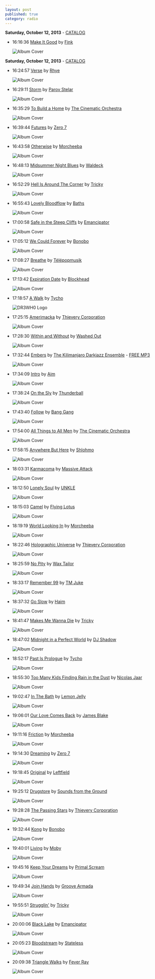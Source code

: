 ```yaml
---
layout: post
published: true
category: radio
---
```


**Saturday, October 12, 2013** - [CATALOG](/2013/10/12/downtempo-radio-catalog)

*   16:16:36  [Make It Good](http://goo.gl/31hgB9) by [Fink](http://www.last.fm/music/Fink)

    ![Album Cover](http://userserve-ak.last.fm/serve/174s/41708351.png "Distance and Time")



**Saturday, October 12, 2013** - [CATALOG](/2013/10/12/downtempo-radio-catalog)

*   16:24:57  [Verse](http://goo.gl/XW7pWO) by [Rhye](http://www.last.fm/music/Rhye)

    ![Album Cover](http://userserve-ak.last.fm/serve/174s/87506841.png "Woman")

*   16:29:11  [Storm](http://goo.gl/2hbsOS) by [Parov Stelar](http://www.last.fm/music/Parov+Stelar)

    ![Album Cover](http://userserve-ak.last.fm/serve/174s/50243999.png "Seven and Storm")

*   16:35:29  [To Build a Home](http://goo.gl/L4iXS) by [The Cinematic Orchestra](http://www.last.fm/music/The+Cinematic+Orchestra)

    ![Album Cover](http://userserve-ak.last.fm/serve/174s/58014931.png "Ma Fleur")

*   16:39:44  [Futures](http://goo.gl/EXd2PQ) by [Zero 7](http://www.last.fm/music/Zero+7)

    ![Album Cover](http://userserve-ak.last.fm/serve/174s/71338480.jpg "The Garden")

*   16:43:58  [Otherwise](http://goo.gl/ItsDP) by [Morcheeba](http://www.last.fm/music/Morcheeba)

    ![Album Cover](http://userserve-ak.last.fm/serve/174s/67378588.png "Charango")

*   16:48:13  [Midsummer Night Blues](http://goo.gl/SmNbcq) by [Waldeck](http://www.last.fm/music/Waldeck)

    ![Album Cover](http://userserve-ak.last.fm/serve/174s/69994628.png "Ballroom Stories")

*   16:52:29  [Hell Is Around The Corner](http://goo.gl/lofRS5) by [Tricky](http://www.last.fm/music/Tricky)

    ![Album Cover](http://userserve-ak.last.fm/serve/174s/78058050.jpg "A Ruff Guide")

*   16:55:43  [Lovely Bloodflow](http://goo.gl/Hs3mXd) by [Baths](http://www.last.fm/music/Baths)

    ![Album Cover](http://userserve-ak.last.fm/serve/174s/50823017.png "Cerulean")

*   17:00:58  [Safe in the Steep Cliffs](http://goo.gl/t5on2e) by [Emancipator](http://www.last.fm/music/Emancipator)

    ![Album Cover](http://userserve-ak.last.fm/serve/174s/48436551.jpg "safe in the steep cliffs")

*   17:05:12  [We Could Forever](http://goo.gl/8hsRH) by [Bonobo](http://www.last.fm/music/Bonobo)

    ![Album Cover](http://userserve-ak.last.fm/serve/174s/86192233.png "Black Sands")

*   17:08:27  [Breathe](http://goo.gl/CXTjO) by [Télépopmusik](http://www.last.fm/music/Télépopmusik)

    ![Album Cover](http://userserve-ak.last.fm/serve/174s/83822751.jpg "Deep Up")

*   17:13:42  [Expiration Date](http://goo.gl/Hi2tAk) by [Blockhead](http://www.last.fm/music/Blockhead)

    ![Album Cover](http://userserve-ak.last.fm/serve/174s/41708011.png "Downtown Science")

*   17:18:57  [A Walk](http://goo.gl/4bcWgD) by [Tycho](http://www.last.fm/music/Tycho)

    ![DR3WH0 Logo](https://dl.dropboxusercontent.com/u/8239797/DR3WH0.png "DR3WH0 RadioBlog")

*   17:25:15  [Amerimacka](http://goo.gl/TWUXq2) by [Thievery Corporation](http://www.last.fm/music/Thievery+Corporation)

    ![Album Cover](http://userserve-ak.last.fm/serve/174s/50753341.png "It Takes a Thief")

*   17:28:30  [Within and Without](http://goo.gl/aQQGQp) by [Washed Out](http://www.last.fm/music/Washed+Out)

    ![Album Cover](http://userserve-ak.last.fm/serve/174s/78561772.png "Within and Without")

*   17:32:44  [Embers](http://goo.gl/4UIcUV) by [The Kilimanjaro Darkjazz Ensemble](http://www.last.fm/music/The+Kilimanjaro+Darkjazz+Ensemble) - [FREE MP3](http://goo.gl/dhncsd)

    ![Album Cover](http://userserve-ak.last.fm/serve/174s/45644219.png "Here Be Dragons")

*   17:34:09  [Intro](http://goo.gl/zN57pZ) by [Aim](http://www.last.fm/music/Aim)

    ![Album Cover](http://userserve-ak.last.fm/serve/174s/70431952.png "Cold Water Music")

*   17:38:24  [On the Sly](http://goo.gl/rS1vEJ) by [Thunderball](http://www.last.fm/music/Thunderball)

    ![Album Cover](http://userserve-ak.last.fm/serve/174s/30083835.jpg "Scorpio Rising")

*   17:43:40  [Follow](http://goo.gl/Mbp42P) by [Bang Gang](http://www.last.fm/music/Bang+Gang)

    ![Album Cover](http://userserve-ak.last.fm/serve/174s/69286470.jpg "Something Wrong")

*   17:54:00  [All Things to All Men](http://goo.gl/INwNS) by [The Cinematic Orchestra](http://www.last.fm/music/The+Cinematic+Orchestra)

    ![Album Cover](http://userserve-ak.last.fm/serve/174s/58014909.png "Every Day")

*   17:58:15  [Anywhere But Here](http://goo.gl/MqXlcF) by [Shlohmo](http://www.last.fm/music/Shlohmo)

    ![Album Cover](http://userserve-ak.last.fm/serve/174s/67522572.png "Bad Vibes")

*   18:03:31  [Karmacoma](http://goo.gl/N0gB4) by [Massive Attack](http://www.last.fm/music/Massive+Attack)

    ![Album Cover](http://userserve-ak.last.fm/serve/174s/80207969.png "Protection")

*   18:12:50  [Lonely Soul](http://goo.gl/nXf0t) by [UNKLE](http://www.last.fm/music/UNKLE)

    ![Album Cover](http://userserve-ak.last.fm/serve/174s/41242243.png "Psyence Fiction")

*   18:15:03  [Camel](http://goo.gl/F5eMgn) by [Flying Lotus](http://www.last.fm/music/Flying+Lotus)

    ![Album Cover](http://userserve-ak.last.fm/serve/174s/86342907.png "Los Angeles")

*   18:19:19  [World Looking In](http://goo.gl/2nX06) by [Morcheeba](http://www.last.fm/music/Morcheeba)

    ![Album Cover](http://userserve-ak.last.fm/serve/174s/91124985.png "Parts of the Process")

*   18:22:46  [Holographic Universe](http://goo.gl/NComjF) by [Thievery Corporation](http://www.last.fm/music/Thievery+Corporation)

    ![Album Cover](http://userserve-ak.last.fm/serve/174s/50753341.png "It Takes a Thief")

*   18:25:59  [No Pity](http://goo.gl/CE8D3s) by [Wax Tailor](http://www.last.fm/music/Wax+Tailor)

    ![Album Cover](http://userserve-ak.last.fm/serve/174s/88807313.jpg "In The Mood For Life")

*   18:33:17  [Remember 99](http://goo.gl/rh3dvP) by [TM Juke](http://www.last.fm/music/TM+Juke)

    ![Album Cover](http://userserve-ak.last.fm/serve/174s/76224908.jpg "Maps from the Wilderness")

*   18:37:32  [Go Slow](http://goo.gl/AA7OPn) by [Haim](http://www.last.fm/music/Haim)

    ![Album Cover](http://userserve-ak.last.fm/serve/174s/87177153.jpg "Forever EP")

*   18:41:47  [Makes Me Wanna Die](http://goo.gl/ykZNC5) by [Tricky](http://www.last.fm/music/Tricky)

    ![Album Cover](http://userserve-ak.last.fm/serve/174s/78058050.jpg "A Ruff Guide")

*   18:47:02  [Midnight in a Perfect World](http://goo.gl/4a5RCn) by [DJ Shadow](http://www.last.fm/music/DJ+Shadow)

    ![Album Cover](http://userserve-ak.last.fm/serve/174s/54252231.png "Endtroducing.....")

*   18:52:17  [Past Is Prologue](http://goo.gl/4zJ0jv) by [Tycho](http://www.last.fm/music/Tycho)

    ![Album Cover](http://userserve-ak.last.fm/serve/174s/40974003.png "Sunrise Projector")

*   18:55:30  [Too Many Kids Finding Rain in the Dust](http://goo.gl/026v3b) by [Nicolas Jaar](http://www.last.fm/music/Nicolas+Jaar)

    ![Album Cover](http://userserve-ak.last.fm/serve/174s/59446405.png "Space Is Only Noise")

*   19:02:47  [In The Bath](http://goo.gl/KXpnwk) by [Lemon Jelly](http://www.last.fm/music/Lemon+Jelly)

    ![Album Cover](http://userserve-ak.last.fm/serve/174s/91647301.jpg "lemonjelly.ky")

*   19:06:01  [Our Love Comes Back](http://goo.gl/FdjJkh) by [James Blake](http://www.last.fm/music/James+Blake)

    ![Album Cover](http://userserve-ak.last.fm/serve/174s/88946193.png "Overgrown")

*   19:11:16  [Friction](http://goo.gl/rJHqR) by [Morcheeba](http://www.last.fm/music/Morcheeba)

    ![Album Cover](http://userserve-ak.last.fm/serve/174s/92461921.png "Big Calm")

*   19:14:30  [Dreaming](http://goo.gl/6RnCE0) by [Zero 7](http://www.last.fm/music/Zero+7)

    ![Album Cover](http://userserve-ak.last.fm/serve/174s/71338480.jpg "The Garden")

*   19:18:45  [Original](http://goo.gl/lhh30s) by [Leftfield](http://www.last.fm/music/Leftfield)

    ![Album Cover](http://userserve-ak.last.fm/serve/174s/91861209.png "Leftism")

*   19:25:12  [Drugstore](http://goo.gl/X5yeXH) by [Sounds from the Ground](http://www.last.fm/music/Sounds+from+the+Ground)

    ![Album Cover](http://images.amazon.com/images/P/B00005Y3GV.01._SCMZZZZZZZ_.jpg "Footprints")

*   19:28:28  [The Passing Stars](http://goo.gl/94bVLE) by [Thievery Corporation](http://www.last.fm/music/Thievery+Corporation)

    ![Album Cover](http://userserve-ak.last.fm/serve/174s/50753341.png "It Takes a Thief")

*   19:32:44  [Kong](http://goo.gl/tjZNNz) by [Bonobo](http://www.last.fm/music/Bonobo)

    ![Album Cover](http://userserve-ak.last.fm/serve/174s/86192233.png "Black Sands")

*   19:40:01  [Living](http://goo.gl/JfFkl3) by [Moby](http://www.last.fm/music/Moby)

    ![Album Cover](http://userserve-ak.last.fm/serve/174s/93088281.png "Animal Rights")

*   19:45:16  [Keep Your Dreams](http://goo.gl/fP64Yd) by [Primal Scream](http://www.last.fm/music/Primal+Scream)

    ![Album Cover](http://userserve-ak.last.fm/serve/174s/69267442.png "XTRMNTR")

*   19:49:34  [Join Hands](http://goo.gl/nmg2X) by [Groove Armada](http://www.last.fm/music/Groove+Armada)

    ![Album Cover](http://userserve-ak.last.fm/serve/174s/45151107.png "Goodbye Country (Hello Nightclub)")

*   19:55:51  [Strugglin'](http://goo.gl/Guvzne) by [Tricky](http://www.last.fm/music/Tricky)

    ![Album Cover](http://userserve-ak.last.fm/serve/174s/39316455.png "Maxinquaye")

*   20:00:06  [Black Lake](http://goo.gl/0qnbxc) by [Emancipator](http://www.last.fm/music/Emancipator)

    ![Album Cover](http://userserve-ak.last.fm/serve/174s/48436551.jpg "safe in the steep cliffs")

*   20:05:23  [Bloodstream](http://goo.gl/LC78zB) by [Stateless](http://www.last.fm/music/Stateless)

    ![Album Cover](http://images.amazon.com/images/P/B0009YGDJO.02._SCMZZZZZZZ_.jpg "Bloodstream Ep")

*   20:09:38  [Triangle Walks](http://goo.gl/h7rPm) by [Fever Ray](http://www.last.fm/music/Fever+Ray)

    ![Album Cover](http://userserve-ak.last.fm/serve/174s/36711931.png "Fever Ray")

